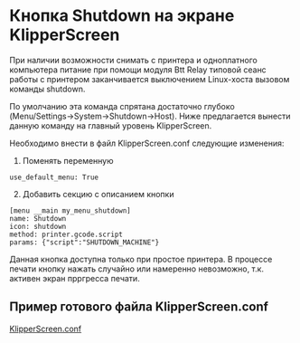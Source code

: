 # Кнопка Shutdown на экране KlipperScreen

При наличии возможности снимать с принтера и одноплатного компьютера питание при помощи модуля Btt Relay типовой сеанс работы с принтером заканчивается выключением Linux-хоста вызовом команды shutdown.

По умолчанию эта команда спрятана достаточно глубоко (Menu/Settings->System->Shutdown->Host). Ниже предлагается вынести данную команду на главный уровень KlipperScreen.

Необходимо внести в файл KlipperScreen.conf следующие изменения:

1. Поменять переменную
```
use_default_menu: True
```

2. Добавить секцию с описанием кнопки
```
[menu __main my_menu_shutdown]
name: Shutdown
icon: shutdown
method: printer.gcode.script
params: {"script":"SHUTDOWN_MACHINE"}
```

Данная кнопка доступна только при простое принтера. В процессе печати кнопку нажать случайно или намеренно невозможно, т.к. активен экран прргресса печати.

## Пример готового файла KlipperScreen.conf
[KlipperScreen.conf](KlipperScreen.conf.example)
